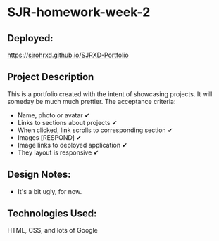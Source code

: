 # SJR-homework-week-2

## Deployed:
https://sjrohrxd.github.io/SJRXD-Portfolio

## Project Description
This is a portfolio created with the intent of showcasing projects. It will someday be much much prettier.
The acceptance criteria:
  - Name, photo or avatar ✔
  - Links to sections about projects ✔
  - When clicked, link scrolls to corresponding section ✔
  - Images [RESPOND] ✔
  - Image links to deployed application ✔
  - They layout is responsive ✔

## Design Notes:
- It's a bit ugly, for now.

## Technologies Used:
HTML, CSS, and lots of Google

